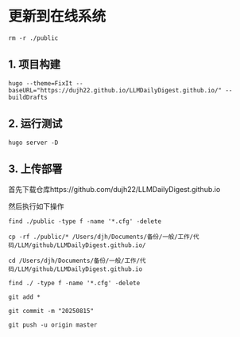 # 更新到在线系统

```
rm -r ./public
```

## 1. 项目构建

```
hugo --theme=FixIt --baseURL="https://dujh22.github.io/LLMDailyDigest.github.io/" --buildDrafts
```

## 2. 运行测试

```text
hugo server -D
```

## 3. 上传部署

首先下载仓库https://github.com/dujh22/LLMDailyDigest.github.io

然后执行如下操作

```
find ./public -type f -name '*.cfg' -delete

cp -rf ./public/* /Users/djh/Documents/备份/一般/工作/代码/LLM/github/LLMDailyDigest.github.io/

cd /Users/djh/Documents/备份/一般/工作/代码/LLM/github/LLMDailyDigest.github.io

find ./ -type f -name '*.cfg' -delete

git add *

git commit -m "20250815"

git push -u origin master
```
